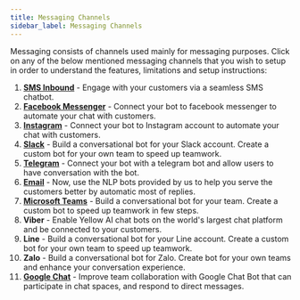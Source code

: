 ```yaml
---
title: Messaging Channels
sidebar_label: Messaging Channels
---
```


Messaging consists of channels used mainly for messaging purposes. Click on any of the below mentioned messaging channels that you wish to setup in order to understand the features, limitations and setup instructions: 

1. **[SMS Inbound](https://docs.yellow.ai/docs/platform_concepts/channelConfiguration/sms-outbound-india)** - Engage with your customers via a seamless SMS chatbot.
2. **[Facebook Messenger](https://docs.yellow.ai/docs/platform_concepts/channelConfiguration/facebook-messenger)** - Connect your bot to facebook messenger to automate your chat with customers.
3. **[Instagram](https://docs.yellow.ai/docs/platform_concepts/channelConfiguration/instagram)** - Connect your bot to Instagram account to automate your chat with customers.
4. **[Slack](https://docs.yellow.ai/docs/platform_concepts/channelConfiguration/slack2)** - Build a conversational bot for your Slack account. Create a custom bot for your own team to speed up teamwork.
5. **[Telegram](https://docs.yellow.ai/docs/platform_concepts/channelConfiguration/telegram)** - Connect your bot with a telegram bot and allow users to have conversation with the bot.
6. **[Email](https://docs.yellow.ai/docs/platform_concepts/channelConfiguration/email-outbound)** - Now, use the NLP bots provided by us to help you serve the customers better by automatic most of replies.
7. **[Microsoft Teams](https://docs.yellow.ai/docs/platform_concepts/channelConfiguration/teams)** - Build a conversational bot for your team. Create a custom bot to speed up teamwork in few steps.
8. **Viber** - Enable Yellow AI chat bots on the world's largest chat platform and be connected to your customers.
9. **Line** - Build a conversational bot for your Line account. Create a custom bot for your own team to speed up teamwork.
10. **Zalo** - Build a conversational bot for Zalo. Create bot for your own teams and enhance your conversation experience.
11. **[Google Chat](https://docs.yellow.ai/docs/platform_concepts/channelConfiguration/googleChat)** - Improve team collaboration with Google Chat Bot that can participate in chat spaces, and respond to direct messages.